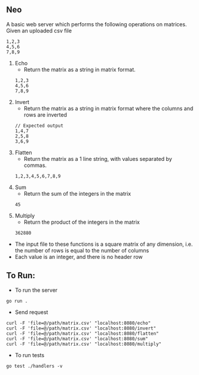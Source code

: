 ## Neo

A basic web server which performs the following operations on matrices.
Given an uploaded csv file

```
1,2,3
4,5,6
7,8,9
```

1. Echo
   - Return the matrix as a string in matrix format.
   ```
   1,2,3
   4,5,6
   7,8,9
   ```
2. Invert
   - Return the matrix as a string in matrix format where the columns and rows are inverted
   ```
   // Expected output
   1,4,7
   2,5,8
   3,6,9
   ```
3. Flatten
   - Return the matrix as a 1 line string, with values separated by commas.
   ```
   1,2,3,4,5,6,7,8,9
   ```
4. Sum
   - Return the sum of the integers in the matrix
   ```
   45
   ```
5. Multiply
   - Return the product of the integers in the matrix
   ```
   362880
   ```

- The input file to these functions is a square matrix of any dimension, i.e. the number of rows is equal to the number of columns
- Each value is an integer, and there is no header row

## To Run:

- To run the server

```
go run .
```

- Send request

```
curl -F 'file=@/path/matrix.csv' "localhost:8080/echo"
curl -F 'file=@/path/matrix.csv' "localhost:8080/invert"
curl -F 'file=@/path/matrix.csv' "localhost:8080/flatten"
curl -F 'file=@/path/matrix.csv' "localhost:8080/sum"
curl -F 'file=@/path/matrix.csv' "localhost:8080/multiply"
```

- To run tests

```
go test ./handlers -v
```
